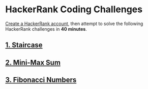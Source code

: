 # HackerRank Coding Challenges

[Create a HackerRank account](https://www.hackerrank.com/auth/signup?h_r=home&h_l=body_middle_left_button&h_v=1), then attempt to solve the following HackerRank challenges in **40 minutes**.

## [1. Staircase](https://www.hackerrank.com/challenges/staircase/problem)

## [2. Mini-Max Sum](https://www.hackerrank.com/challenges/mini-max-sum/problem)

## [3. Fibonacci Numbers](https://www.hackerrank.com/challenges/ctci-fibonacci-numbers/problem)